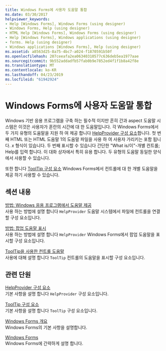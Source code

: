 ```yaml
---
title: Windows Forms에 사용자 도움말 통합
ms.date: 03/30/2017
helpviewer_keywords:
- Help [Windows Forms], Windows Forms (using designer)
- Windows Forms, Help (using designer)
- HTML Help [Windows Forms], Windows Forms (using designer)
- Help [Windows Forms], Windows applications (using designer)
- forms. Help (using designer)
- Windows applications [Windows Forms], Help (using designer)
ms.assetid: a8563d25-8a75-4bc7-a024-f1870591b50f
ms.openlocfilehash: 207ceeafa2ea06340310577c636deb5ea1977aae
ms.sourcegitcommit: 9b552addadfb57fab0b9e7852ed4f1f1b8a42f8e
ms.translationtype: MT
ms.contentlocale: ko-KR
ms.lasthandoff: 04/23/2019
ms.locfileid: "61942924"
---
```

# <a name="integrating-user-help-in-windows-forms"></a>Windows Forms에 사용자 도움말 통합
Windows 기반 응용 프로그램을 구축 하는 필수적 이지만 흔히 간과 aspect 도움말 시스템은 이것은 사용자가 혼란의 시간에 대 한 도움말입니다. 각 Windows Forms에서 두 가지 유형의 도움말을 지원 하 여 제공 합니다 [HelpProvider 구성 요소](../controls/helpprovider-component-windows-forms.md)합니다. 첫 번째 HTML 또는 HTML 도움말 1의 도움말 파일을 사용 하 여 사용자 가리키는 포함 됩니다. *x* 형식이 있습니다. 두 번째 표시할 수 있습니다 간단한 "What is/이"-개별 컨트롤; Help를 입력 합니다. 이 대화 상자에서 특히 유용 합니다. 두 유형의 도움말 동일한 양식에서 사용할 수 있습니다.  
  
 또한 합니다 [ToolTip 구성 요소](../controls/tooltip-component-windows-forms.md) Windows Forms에서 컨트롤에 대 한 개별 도움말을 제공 하기 사용할 수 있습니다.  
  
## <a name="in-this-section"></a>섹션 내용  
 [방법: Windows 응용 프로그램에서 도움말 제공](how-to-provide-help-in-a-windows-application.md)  
 사용 하는 방법에 설명 합니다 `HelpProvider` 도움말 시스템에서 파일에 컨트롤을 연결할 구성 요소입니다.  
  
 [방법: 팝업 도움말 표시](how-to-display-pop-up-help.md)  
 사용 하는 방법에 설명 합니다 `HelpProvider` Windows Forms에서 팝업 도움말을 표시할 구성 요소입니다.  
  
 [ToolTip을 사용한 컨트롤 도움말](control-help-using-tooltips.md)  
 사용에 대해 설명 합니다 `ToolTip` 컨트롤의 도움말을 표시할 구성 요소입니다.  
  
## <a name="related-sections"></a>관련 단원  
 [HelpProvider 구성 요소](../controls/helpprovider-component-windows-forms.md)  
 기본 사항을 설명 합니다 `HelpProvider` 구성 요소입니다.  
  
 [ToolTip 구성 요소](../controls/tooltip-component-windows-forms.md)  
 기본 사항을 설명 합니다 `ToolTip` 구성 요소입니다.  
  
 [Windows Forms 개요](../windows-forms-overview.md)  
 Windows Forms의 기본 사항을 설명합니다.  
  
 [Windows Forms](../index.md)  
 Windows Forms에 간략하게 설명 합니다.
